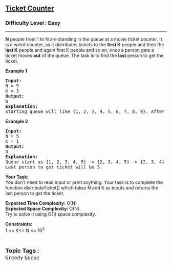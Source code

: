 <h2><a href="https://practice.geeksforgeeks.org/problems/ticket-counter-2731/1?page=1&difficulty[]=0&status[]=unsolved&category[]=Stack&category[]=Queue&sortBy=submissions">Ticket Counter</a></h2><h3>Difficulty Level : Easy</h3><hr><div class="problems_problem_content__Xm_eO"><p><strong>N</strong> people from 1 to N are standing in the queue at a movie ticket counter. It is a weird counter, as it distributes tickets to the <strong>first K</strong> people and then the <strong>last K</strong> people and again first K people and so on, once a person gets a ticket moves <strong>out</strong> of the queue. The task is to find the <strong>last</strong> person to get the ticket.</p>
<p><strong>Example 1</strong></p>
<pre><strong>Input:</strong><br>N = 9<br>K = 3<br><strong>Output:</strong><br>6<br><strong>Explanation:</strong><br>Starting queue will like {1, 2, 3, 4, 5, 6, 7, 8, 9}. After the first distribution queue will look like {4, 5, 6, 7, 8, 9}. And after the second distribution queue will look like {4, 5, 6}. The last person to get the ticket will be 6.</pre>
<p><strong>Example 2</strong></p>
<pre><strong>Input:</strong><br>N = 5<br>K = 1<br><strong>Output:</strong><br>3<br><strong>Explanation:</strong><br>Queue start as {1, 2, 3, 4, 5} -&gt; {2, 3, 4, 5} -&gt; {2, 3, 4} -&gt; {3, 4} -&gt; {3}<br>Last person to get ticket will be 3.</pre>
<p><strong>Your Task:</strong><br>You don't need to read input or print anything. Your task is to complete the function distributeTicket() which takes N and K as inputs and returns the last person to get the ticket.</p>
<p><strong>Expected Time Complexity:</strong> O(N)<br><strong>Expected Space Complexity: </strong>O(N)<br>Try to solve it using O(1) space complexity.</p>
<p><strong>Constraints:</strong><br>1 &lt;= K&lt;= N &lt;= 10<sup>5</sup></p></div><br><p><span style=font-size:18px><strong>Topic Tags : </strong><br><code>Greedy</code>&nbsp;<code>Queue</code>&nbsp;